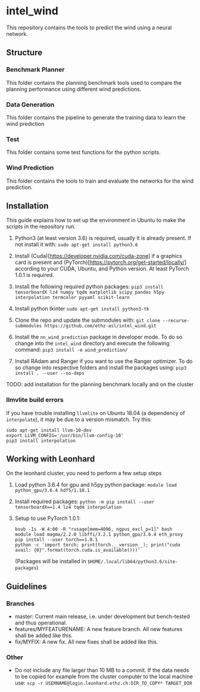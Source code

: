 # intel_wind

This repository contains the tools to predict the wind using a neural network.

## Structure
### Benchmark Planner
This folder contains the planning benchmark tools used to compare the planning performance using different wind predictions.

### Data Generation
This folder contains the pipeline to generate the training data to learn the wind prediction

### Test
This folder contains some test functions for the python scripts.

### Wind Prediction
This folder contains the tools to train and evaluate the networks for the wind prediction.

## Installation
This guide explains how to set up the environment in Ubuntu to make the scripts in the repository run.

1. Python3 (at least version 3.6) is required, usually it is already present. If not install it with:
   `sudo apt-get install python3.6`

2. Install (Cuda)[https://developer.nvidia.com/cuda-zone] if a graphics card is present and (PyTorch)[https://pytorch.org/get-started/locally/] according to your CUDA, Ubuntu, and Python version. At least PyTorch 1.0.1 is required.

3. Install the following required python packages:
   `pip3 install tensorboardX lz4 numpy tqdm matplotlib scipy pandas h5py interpolation termcolor pyyaml scikit-learn`
   
4. Install python tkinter
   `sudo apt-get install python3-tk`

5. Clone the repo and update the submodules with:
   `git clone --recurse-submodules https://github.com/ethz-asl/intel_wind.git`

5. Install the `nn_wind_prediction` package in developer mode. To do so change into the `intel_wind` directory and execute the following command:
   `pip3 install -e wind_prediction/`

6. Install RAdam and Ranger if you want to use the Ranger optimizer. To do so change into respective folders and install the packages using:
   `pip3 install . --user --no-deps`

TODO: add installation for the planning benchmark locally and on the cluster

### llmvlite build errors
If you have trouble installing `llvmlite` on Ubuntu 18.04 (a dependency of `interpolate`), it may be due to a version mismatch. Try this:
   ```
   sudo apt-get install llvm-10-dev
   export LLVM_CONFIG='/usr/bin/llvm-config-10'
   pip3 install interpolation
   ```   


## Working with Leonhard

On the leonhard cluster, you need to perform a few setup steps

1. Load python 3.6.4 for gpu and h5py python package:
   `module load python_gpu/3.6.4 hdf5/1.10.1`
   
2. Install required packages:
   `python -m pip install --user tensorboardX==1.4 lz4 tqdm interpolation`
   
3. Setup to use PyTorch 1.0.1:
   ~~~
   bsub -Is -W 4:00 -R "rusage[mem=4096, ngpus_excl_p=1]" bash
   module load magma/2.2.0 libffi/3.2.1 python_gpu/3.6.4 eth_proxy
   pip install --user torch==1.0.1
   python -c 'import torch; print(torch.__version__); print("cuda avail: {0}".format(torch.cuda.is_available()))'
   ~~~
   (Packages will be installed in `$HOME/.local/lib64/python3.6/site-packages`)


## Guidelines
### Branches
- master: Current main release, i.e. under development but bench-tested and thus operational.
- features/MYFEATURENAME: A new feature branch. All new features shall be added like this.
- fix/MYFIX: A new fix. All new fixes shall be added like this.

### Other
- Do not include any file larger than 10 MB to a commit. If the data needs to be copied for example from the cluster computer to the local machine use:
    `scp -r USERNAME@login.leonhard.ethz.ch:DIR_TO_COPY* TARGET_DIR`
